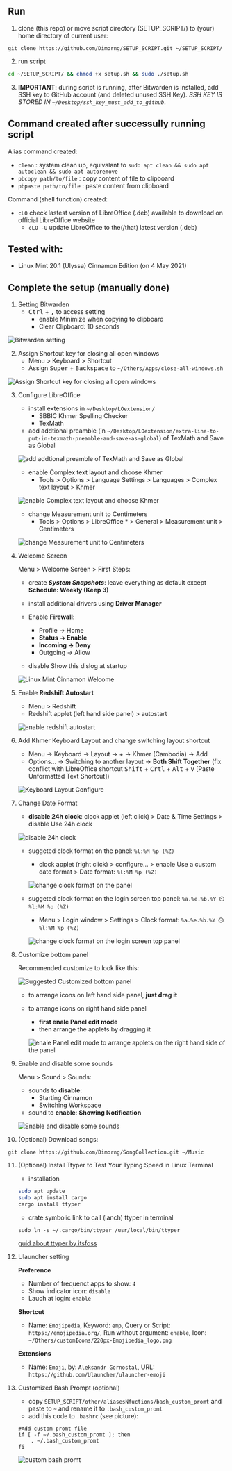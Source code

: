 ## Run

1. clone (this repo) or move script directory (SETUP_SCRIPT/) to (your) home directory of current user:

```
git clone https://github.com/Dimorng/SETUP_SCRIPT.git ~/SETUP_SCRIPT/
```
2. run script

```bash
cd ~/SETUP_SCRIPT/ && chmod +x setup.sh && sudo ./setup.sh
```
3. **IMPORTANT**: during script is running, after Bitwarden is installed, add SSH key to GitHub account (and deleted unused SSH Key). *SSH KEY IS STORED IN `~/Desktop/ssh_key_must_add_to_github`*.

## Command created after successully running script

Alias command created:
- `clean` : system clean up, equivalant to `sudo apt clean && sudo apt autoclean && sudo apt autoremove`
- `pbcopy path/to/file` : copy content of file to clipboard
- `pbpaste path/to/file` : paste content from clipboard

Command (shell function) created:
- `cLO` check lastest version of LibreOffice (.deb) available to download on official LibreOffice website
    - `cLO -U` update LibreOffice to the(/that) latest version (.deb)

## Tested with: 
- Linux Mint 20.1 (Ulyssa) Cinnamon Edition (on 4 May 2021)

## Complete the setup (manually done)

1. Setting Bitwarden
    - <kbd>Ctrl</kbd> + <kbd>,</kbd> to access setting
        - enable Minimize when copying to clipboard
        - Clear Clipboard: 10 seconds 

![Bitwarden setting](image/BitwardenSetting.png)

2. Assign Shortcut key for closing all open windows
    - Menu > Keyboard > Shortcut
    - Assign <kbd>Super</kbd> + <kbd>Backspace</kbd> to `~/Others/Apps/close-all-windows.sh`

![Assign Shortcut key for closing all open windows](image/AssignShortcutToCAOW.png)

3. Configure LibreOffice
    - install extensions in `~/Desktop/LOextension/`
        - SBBIC Khmer Spelling Checker
        - TexMath
    - add addtional preamble (in `~/Desktop/LOextension/extra-line-to-put-in-texmath-preamble-and-save-as-global`) of TexMath and Save as Global

    ![add addtional preamble of TexMath and Save as Global](image/AdditonalTexMathPreamble.png)

    - enable Complex text layout and choose Khmer
        - Tools > Options > Language Settings > Languages > Complex text layout > Khmer

    ![enable Complex text layout and choose Khmer](image/enableKhmerCompexTextLayout.png)

    - change Measurement unit to Centimeters
        - Tools > Options > LibreOffice * > General > Measurement unit > Centimeters

    ![change Measurement unit to Centimeters](image/SetUnitToCentimeters.png)

4. Welcome Screen

    Menu > Welcome Screen > First Steps:
    - create **_System Snapshots_**: leave everything as default except **Schedule: Weekly (Keep 3)**
    - install additional drivers using **Driver Manager**
    - Enable **Firewall**: 
        - Profile → Home
        - **Status → Enable**
        - **Incoming → Deny**
        - Outgoing → Allow 

    - disable Show this dislog at startup

    ![Linux Mint Cinnamon Welcome](image/LinuxMintCinnamonWelcome.png)

5. Enable **Redshift Autostart**
    - Menu > Redshift
    - Redshift applet (left hand side panel) > autostart

    ![enable redshift autostart](image/EnableRedshiftAutostart.png)

6. Add Khmer Keyboard Layout and change switching layout shortcut
    - Menu → Keyboard → Layout → + → Khmer (Cambodia) → Add
    - Options... → Switching to another layout → **Both Shift Together** (fix conflict with LibreOffice shortcut <kbd>Shift</kbd> + <kbd>Crtl</kbd> + <kbd>Alt</kbd> + <kbd>v</kbd> [Paste Unformatted Text Shortcut])

    ![Keyboard Layout Configure](image/KeyboardLayoutConf.png)

7. Change Date Format
    - **disable 24h clock**: clock applet (left click) > Date & Time Settings > disable Use 24h clock

    ![disable 24h clock](image/Disable24hClock.png)

    - suggeted clock format on the panel: `%l:%M %p (%Z)`
        - clock applet (right click) > configure... > enable Use a custom date format > Date format: `%l:%M %p (%Z)`

        ![change clock format on the panel](image/customPanelDateFormat.png)

    - suggeted clock format on the login screen top panel: `%a.%e.%b.%Y ⏲️ %l:%M %p (%Z)`
        - Menu > Login window > Settings > Clock format: `%a.%e.%b.%Y ⏲️ %l:%M %p (%Z)`

        ![change clock format on the login screen top panel](image/LoginScreenClockFormat.png)

8. Customize bottom panel

    Recommended customize to look like this:

    ![Suggested Customized bottom panel](image/suggestBotomPanelCustomize.png)

    - to arrange icons on left hand side panel, **just drag it**
    - to arrange icons on right hand side panel
        - **first enale Panel edit mode**
        - then arrange the applets by dragging it

        ![enale Panel edit mode to arrange applets on the right hand side of the panel](image/enablePanelEditMode.png)

9. Enable and disable some sounds
    
    Menu > Sound > Sounds:

    - sounds to **disable**:
        - Starting Cinnamon
        - Switching Workspace
    - sound to **enable**: **Showing Notification**

    ![Enable and disable some sounds](image/enableNdisableSomeSounds.png)

10. (Optional) Download songs:

```
git clone https://github.com/Dimorng/SongCollection.git ~/Music
```

11. (Optional) Install Ttyper to Test Your Typing Speed in Linux Terminal 

    - installation

    ```bash
    sudo apt update
    sudo apt install cargo
    cargo install ttyper
    ```

    - crate symbolic link to call (lanch) ttyper in terminal

    ```
    sudo ln -s ~/.cargo/bin/ttyper /usr/local/bin/ttyper
    ```
    [guid about ttyper by itsfoss](https://itsfoss.com/ttyper/)

12. Ulauncher setting

    **Preference**
    - Number of frequenct apps to show: `4`
    - Show indicator icon: `disable`
    - Lauch at login: `enable`

    **Shortcut**
    - Name: `Emojipedia`, Keyword: `emp`, Query or Script: `https://emojipedia.org/`, Run without argument: `enable`, Icon: `~/Others/customIcons/220px-Emojipedia_logo.png`

    **Extensions**
    - Name: `Emoji`, by: `Aleksandr Gornostal`, URL: `https://github.com/Ulauncher/ulauncher-emoji`

13. Customized Bash Prompt (optional)
    - copy `SETUP_SCRIPT/other/aliasesNfuctions/bash_custom_promt` and paste to `~` and rename it to `.bash_custom_promt`
    - add this code to `.bashrc` (see picture):
    ```
    #Add custom promt file
    if [ -f ~/.bash_custom_promt ]; then
        . ~/.bash_custom_promt
    fi
    ```
    ![custom bash promt](image/bash_custom_promt.png)
